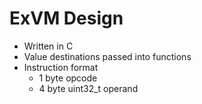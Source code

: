 # ExVM Design

- Written in C
- Value destinations passed into functions
- Instruction format
	- 1 byte opcode
	- 4 byte uint32\_t operand


